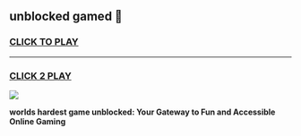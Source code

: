 
## unblocked gamed 👋
<h3>
<a href="https://premium.freeplayer.one?title=unblocked_gamed&ref=13F">CLICK TO PLAY</a></h3>
<hr>

<h3>
<a href="https://premium.freeplayer.one?title=unblocked_gamed&ref=13F">CLICK 2 PLAY</a>
  
</h3>

<a href="https://premium.freeplayer.one?title=unblocked_gamed&ref=12F/"><img src="https://clearcache.store/games.png"></a>


**worlds hardest game unblocked: Your Gateway to Fun and Accessible Online Gaming**
